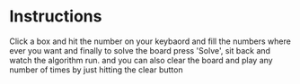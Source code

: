 # Instructions
Click a box and hit the number on your keybaord and fill the numbers where ever you want and finally to solve the board press 'Solve', sit back and watch the algorithm run.
and you can also clear the board and play any number of times by just hitting the clear button 


